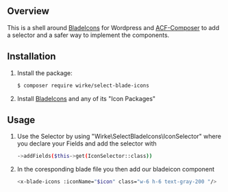 ## Overview

This is a shell around [BladeIcons](https://github.com/blade-ui-kit/blade-icons) for Wordpress and [ACF-Composer](https://github.com/Log1x/acf-composer) to add a selector and a safer way to implement the components.


## Installation

1. Install the package:
    ```sh
    $ composer require wirke/select-blade-icons
    ```
2. Install [BladeIcons](https://github.com/blade-ui-kit/blade-icons) and any of its "Icon Packages"

## Usage

1. Use the Selector by using "Wirke\SelectBladeIcons\IconSelector" where you declare your Fields and add the selector with
    ```sh
    ->addFields($this->get(IconSelector::class))
    ```
2. In the coresponding blade file you then add our bladeicon component
    ```sh
    <x-blade-icons :iconName="$icon" class="w-6 h-6 text-gray-200 "/>
    ```